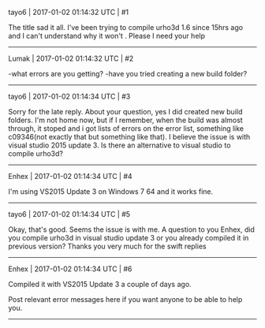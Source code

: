 tayo6 | 2017-01-02 01:14:32 UTC | #1

The title sad it all.
I've been trying to compile urho3d 1.6 since 15hrs ago and I can't understand why it won't .
Please I need your help

-------------------------

Lumak | 2017-01-02 01:14:32 UTC | #2

-what errors are you getting?
-have you tried creating a new build folder?

-------------------------

tayo6 | 2017-01-02 01:14:34 UTC | #3

Sorry for the late reply. 
About your question, yes I did created new build folders. I'm not home now, but if I remember, when the build was almost through,  it stoped and i got lists of errors on the error list, something like c09346(not exactly that but something like that).
I believe the issue is with visual studio 2015 update 3.
Is there an alternative to visual studio to compile urho3d?

-------------------------

Enhex | 2017-01-02 01:14:34 UTC | #4

I'm using VS2015 Update 3 on Windows 7 64 and it works fine.

-------------------------

tayo6 | 2017-01-02 01:14:34 UTC | #5

Okay, that's good. Seems the issue is with me. A question to you Enhex, did you compile urho3d in visual studio update 3 or you already compiled it in previous version? Thanks you very much for the swift replies

-------------------------

Enhex | 2017-01-02 01:14:34 UTC | #6

Compiled it with VS2015 Update 3 a couple of days ago.

Post relevant error messages here if you want anyone to be able to help you.

-------------------------

